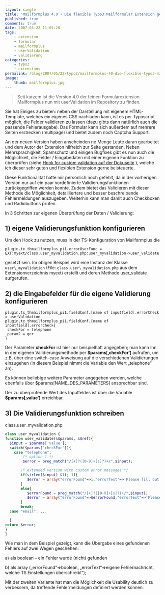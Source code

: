 ```yaml
---
layout: single
title: 'Mailformplus 4.0 - Die flexible Typo3 Mailformular Extension geht mit mir in die vierte Runde'
published: true
comments: true
date: 2007-05-22 11:05:28
tags:
    - extension
    - formular
    - mailformplus
    - userValidation
    - validierung
categories:
    - typo3
    - extensions
permalink: /blog/2007/05/22/typo3/mailformplus-40-die-flexible-typo3-mailformular-extension-geht-mit-mir-in-die-vierte-runde
image:
    thumb: mailformplus.jpg
---
```

> Seit kurzem ist die Version 4.0 der feinen Formularextension Mailformplus nun mit userValidation im Repository zu finden.

Sie hat Einiges zu bieten: neben der Darstellung mit eigenem HTML-Template, welches ein eigenes CSS nachladen kann, 
ist es per Typoscript möglich, die Felder validieren zu lassen (dazu gibts dann natürlich auch die passende Fehlerausgabe).
 Das Formular kann sich außerdem auf mehrere Seiten erstrecken (multipage) und bietet zudem noch Captcha Support.

An der neuen Version haben anscheinden ne Menge Leute daran gearbeitet und dem Autor der Extension hilfreich zur
Seite gestanden. Neben Mehrsprachigkeit, Spamschutz und einigen Bugfixes gibt es nun auch die Möglichkeit, die Felder /
Eingabedaten mit einer eigenen Funktion zu überprüfen (siehe [Hook for custom validation auf der Dokuseite][1] ),
welche ich dieser sehr guten und flexiblen Extension gerne beisteuerte.

Diese Funktionalität hatte mir persönlich noch gefehlt, da in der vorherigen Version nur auf ein paar vordefinierte Validierungsfunktionen zurückgegriffen werden konnte. Zudem bietet das Validieren mit dieser Methode die Möglichkeit, detailliertere und besser beschreibende Fehlermeldungen auszugeben. Weiterhin kann man damit auch Checkboxen und Radiobuttons prüfen.

In 3 Schritten zur eigenen Überprüfung der Daten / Validierung:

## 1) eigene Validierungsfunktion konfigurieren

Um den Hook zu nutzen, muss in der TS-Konfiguration von Mailformplus die

```
plugin.tx_thmailformplus_pi1.errorUserFunc = EXT:myext/class.user_myvalidation.php:user_myvalidation->user_validate
```

gesetzt sein. Im obigen Beispiel wird eine Instanz der Klasse `user\_myvalidation` (File: `class.user\_myvalidation.php`
aus dem Extensionverzeichnis myext) erstellt und deren Methode user_validate aufgerufen.

## 2) die Eingabefelder für die eigene Validierung konfigurieren

```typoscript
plugin.tx_thmailformplus_pi1.fieldConf.[name of inputfield].errorCheck = userValidation
plugin.tx_thmailformplus_pi1.fieldConf.[name of inputfield].errorCheck{
 checkFor = telephone
 param2 = ger
}
```

Der Parameter **checkFor** ist hier nur beispielhaft angegeben; man kann ihn in der eigenen Validierungsmethode per
 **$params[&#8218;checkFor&#8216;]** aufrufen, um z.B. über eine switch-case Anweisung auf die verschiedenen 
 Validierungen einzugehen (in diesem Beispiel nimmt die Variable den Wert &#8222;telephone&#8220; an).
  
Es können beliebige weitere Parameter angegeben werden, welche ebenfalls über $params[NAME\_DES\_PARAMETERS] ansprechbar sind.
  
Der zu überprüfende Wert des Inputfeldes ist über die Variable **$params[&#8218;value&#8216;]** erreichbar.

## 3) Die Validierungsfunktion schreiben

class.user_myvalidation.php

```php
class user_myvalidation {
function user_validate(&$params, &$ref){
  $input = $params['value'];
  switch($params['checkFor']){
    case "telephone":
        /* option 1 */
        $error = preg_match("/[+]?([0-9]+[s]?)+/",$input);

       /* extended version with custom error messages */
       if(strlen($input) &lt; 1){
          $error = array("errorFound"=>1,"errorText"=>'Please fill out this field');
       }
       else{
          $errorFound = preg_match("/[+]?([0-9]+[s]?)+/",$input);
          $error = array("errorFound"=>$errorFound,"errorText"=>'Please enter a valid telephone number');
       }
       break;
  case "email": ...    

  }
return $error;
}
}
```

Wie man in dem Beispiel gezeigt, kann die Übergabe eines gefundenen Fehlers auf zwei Wegen geschehen:

a) als boolean &#8211; ein Fehler wurde (nicht) gefunden
  
b) als array (&#8222;errorFound&#8220;=>boolean, &#8222;errorText&#8220;=>eigene Fehlernachricht, welche TS Einstellungen überschreibt&#8220;);

Mit der zweiten Variante hat man die Möglichkeit die Usability deutlich zu verbessern, da treffende Fehlermeldungen
 definiert werden können.

 [1]: http://typo3.org/documentation/document-library/extension-manuals/th_mailformplus/4.0.0/view/1/5/ "Beispielseite der Doku von Mailformplus 4.0 öffnen"